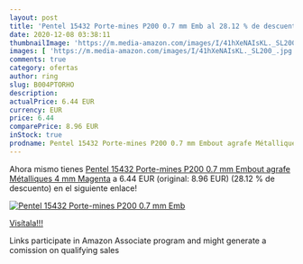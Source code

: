 ```yaml
---
layout: post
title: 'Pentel 15432 Porte-mines P200 0.7 mm Emb al 28.12 % de descuento'
date: 2020-12-08 03:38:11
thumbnailImage: 'https://m.media-amazon.com/images/I/41hXeNAIsKL._SL200_.jpg'
images: [ 'https://m.media-amazon.com/images/I/41hXeNAIsKL._SL200_.jpg' ]
comments: true
category: ofertas
author: ring
slug: B004PTORHO
description:
actualPrice: 6.44 EUR
currency: EUR
price: 6.44
comparePrice: 8.96 EUR
inStock: true
prodname: Pentel 15432 Porte-mines P200 0.7 mm Embout agrafe Métalliques 4 mm Magenta
---
```


Ahora mismo tienes [Pentel 15432 Porte-mines P200 0.7 mm Embout agrafe Métalliques 4 mm Magenta](https://www.amazon.fr/dp/B004PTORHO/?tag=tolees0d-21) a 6.44 EUR (original: 8.96 EUR) (28.12 %  de descuento) en el siguiente enlace!

[![Pentel 15432 Porte-mines P200 0.7 mm Emb](https://m.media-amazon.com/images/I/41hXeNAIsKL._SL200_.jpg)](https://www.amazon.fr/dp/B004PTORHO/?tag=tolees0d-21)

[Visítala!!!](https://www.amazon.fr/dp/B004PTORHO/?tag=tolees0d-21)

Links participate in Amazon Associate program and might generate a comission on qualifying sales

